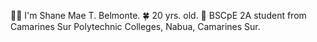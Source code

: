 👩‍💻 I'm Shane Mae T. Belmonte.
🍀 20 yrs. old.
🏫 BSCpE 2A student from Camarines Sur Polytechnic Colleges, Nabua, Camarines Sur.
